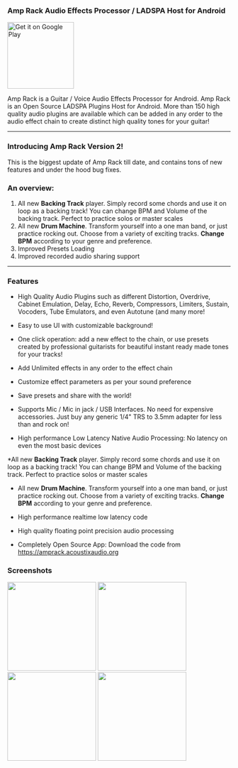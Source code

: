 ### Amp Rack Audio Effects Processor / LADSPA Host for Android
<a href='https://play.google.com/store/apps/details?id=com.shajikhan.ladspa.amprack&pcampaignid=pcampaignidMKT-Other-global-all-co-prtnr-py-PartBadge-Mar2515-1'><img width=150 alt='Get it on Google Play' src='https://play.google.com/intl/en_us/badges/static/images/badges/en_badge_web_generic.png'/></a>

Amp Rack is a Guitar / Voice Audio Effects Processor for Android. Amp Rack is an Open Source LADSPA Plugins Host for Android. More than 150 high quality audio plugins are available which can be added in any order to the audio effect chain to create distinct high quality tones for your guitar!

***

### Introducing Amp Rack Version 2! 
This is the biggest update of Amp Rack till date, and contains tons of new features and under the hood bug fixes.

### An overview:
1. All new **Backing Track** player. Simply record some chords and use it on loop as a backing track! You can change BPM and Volume of the backing track. Perfect to practice solos or master scales
2. All new **Drum Machine**. Transform yourself into a one man band, or just practice rocking out. Choose from a variety of exciting tracks. **Change BPM** according to your genre and preference.
3. Improved Presets Loading 
4. Improved recorded audio sharing support

***

### Features

* High Quality Audio Plugins such as different Distortion, Overdrive, Cabinet Emulation, Delay, Echo, Reverb, Compressors, Limiters, Sustain, Vocoders, Tube Emulators, and even Autotune (and many more!

* Easy to use UI with customizable background!

* One click operation: add a new effect to the chain, or use presets created by professional guitarists for beautiful instant ready made tones for your tracks!

* Add Unlimited effects in any order to the effect chain

* Customize effect parameters as per your sound preference

* Save presets and share with the world!

* Supports Mic / Mic in jack / USB Interfaces. No need for expensive accessories. Just buy any generic 1/4" TRS to 3.5mm adapter for less than  and rock on!

* High performance Low Latency Native Audio Processing: No latency on even the most basic devices

*All new **Backing Track** player. Simply record some chords and use it on loop as a backing track! You can change BPM and Volume of the backing track. Perfect to practice solos or master scales

* All new **Drum Machine**. Transform yourself into a one man band, or just practice rocking out. Choose from a variety of exciting tracks. **Change BPM** according to your genre and preference.

* High performance realtime low latency code

* High quality floating point precision audio processing

* Completely Open Source App: Download the code from https://amprack.acoustixaudio.org

### Screenshots
<img src="https://user-images.githubusercontent.com/17184025/174635116-2f118157-6bed-4a5e-8b7c-39abf3d9c764.jpg" width=200/>
<img src="https://user-images.githubusercontent.com/17184025/174636481-ffd4c51a-5f88-4d69-9078-1510dafb976c.jpg" width=200/>
<img src="https://user-images.githubusercontent.com/17184025/174636495-7928ed76-4d53-4ef1-b1c2-5aa99c93c21c.jpg" width=200/>
<img src="https://user-images.githubusercontent.com/17184025/174636503-c3b2cf00-66e2-42c0-9bb5-7e4eb2a2049b.jpg" width=200/>
